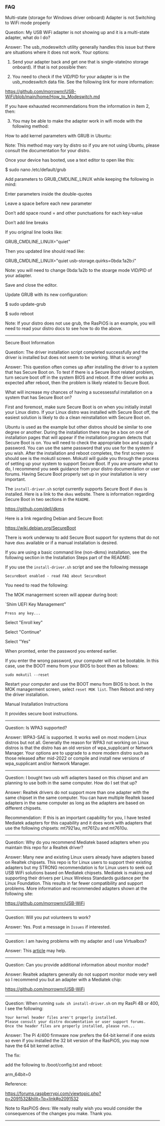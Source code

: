 ### FAQ

Multi-state (storage for Windows driver onboard) Adapter is not
Switching to WiFi mode properly

Question: My USB WiFi adapter is not showing up and it is a multi-state
adapter, what do I do?

Answer: The usb_modeswitch utility generally handles this issue but
there are situations where it does not work. Your options:

1. Send your adapter back and get one that is single-state(no storage
onboard). If that is not possible then:

2. You need to check if the VID/PID for your adapter is in the 
usb_modeswitch data file. See the following link for more information:

https://github.com/morrownr/USB-WiFi/blob/main/home/How_to_Modeswitch.md

If you have exhausted recommendations from the information in item 2,
then:

3. You may be able to make the adapter work in wifi mode with the 
following method:

How to add kernel parameters with GRUB in Ubuntu:

Note: This method may vary by distro so if you are not using Ubuntu,
please consult the documentation for your distro.

Once your device has booted, use a text editor to open like this:

$ sudo nano /etc/default/grub

Add parameters to GRUB_CMDLINE_LINUX while keeping the following in
mind:

Enter parameters inside the double-quotes

Leave a space before each new parameter

Don’t add space round = and other punctuations for each key-value

Don’t add line breaks

If you original line looks like:

GRUB_CMDLINE_LINUX="quiet"

Then you updated line should read like:

GRUB_CMDLINE_LINUX="quiet usb-storage.quirks=0bda:1a2b:i"

Note: you will need to change 0bda:1a2b to the stoarge mode VID/PID of
your adapter.

Save and close the editor.

Update GRUB with its new configuration:

$ sudo update-grub

$ sudo reboot

Note: If your distro does not use grub, the RasPiOS is an example, you
will need to read your distro docs to see how to do the above.

-----

Secure Boot Information

Question: The driver installation script completed successfully and the
driver is installed but does not seem to be working. What is wrong?

Answer: This question often comes up after installing the driver to a
system that has Secure Boot on. To test if there is a Secure Boot related
problem, turn secure boot off in the system BIOS and reboot.  If the driver
works as expected after reboot, then the problem is likely related to
Secure Boot.

What will increase my chances of having a sucessessful installation on a
system that has Secure Boot on?

First and foremost, make sure Secure Boot is on when you initially install
your Linux distro. If your Linux distro was installed with Secure Boot off,
the easiest solution is likely to do a clean reinstallation with Secure Boot
on.

Ubuntu is used as the example but other distros should be similar to one
degree or another. During the installation there may be a box on one of
installation pages that will appear if the installation program detects
that Secure Boot is on. You will need to check the appropriate box and
supply a password. You can use the same password that you use for the system
if you wish. After the installation and reboot completes, the first screen
you should see is the mokutil screen. Mokutil will guide you through the
process of setting up your system to support Secure Boot. If you are unsure
what to do, I recommend you seek guidance from your distro documentation or
user forums. Having Secure Boot properly set up in your installation is very
important.

The `install-driver.sh` script currently supports Secure Boot if `dkms`
is installed. Here is a link to the `dkms` website. There is information
regarding Secure Boot in two sections in the `README`.

https://github.com/dell/dkms

Here is a link regarding Debian and Secure Boot:

https://wiki.debian.org/SecureBoot

There is work underway to add Secure Boot support for systems that do not
have `dkms` available or if a manual installation is desired.

If you are using a basic command line (non-dkms) installation, see the
following section in the Installation Steps part of the README:

If you use the `install-driver.sh` script and see the following message

`SecureBoot enabled - read FAQ about SecureBoot`

You need to read the following:

The MOK managerment screen will appear during boot:

`Shim UEFI Key Management"

`Press any key...`

Select "Enroll key"

Select "Continue"

Select "Yes"

When promted, enter the password you entered earlier.

If you enter the wrong password, your computer will not be bootable. In
this case, use the BOOT menu from your BIOS to boot then as follows:

```
sudo mokutil --reset
```

Restart your computer and use the BOOT menu from BIOS to boot. In the MOK
managerment screen, select `reset MOK list`. Then Reboot and retry the
driver installation.

Manual Installation Instructions

It provides secure boot instructions.

-----

Question: Is WPA3 supported?

Answer: WPA3-SAE is supported. It works well on most modern Linux
distros but not all. Generally the reason for WPA3 not working on Linux
distros is that the distro has an old version of wpa_supplicant or
Network Manager. Your options are to upgrade to a more modern distro
such as those released after mid-2022 or compile and install new
versions of wpa_supplicant and/or Network Manager.

-----

Question: I bought two usb wifi adapters based on this chipset and am
planning to use both in the same computer. How do I set that up?

Answer: Realtek drivers do not support more than one adapter with the
same chipset in the same computer. You can have multiple Realtek based
adapters in the same computer as long as the adapters are based on
different chipsets.

Recommendation: If this is an important capability for you, I have
tested Mediatek adapters for this capability and it does work with
adapters that use the following chipsets: mt7921au, mt7612u and mt7610u.

-----

Question: Why do you recommend Mediatek based adapters when you maintain
this repo for a Realtek driver?

Answer: Many new and existing Linux users already have adapters based on
Realtek chipsets. This repo is for Linux users to support their existing
adapters but my STRONG recommendation is for Linux users to seek out USB
WiFi solutions based on Mediatek chipsets. Mediatek is making and
supporting their drivers per Linux Wireless Standards guidance per the
Linux Foundation. This results in far fewer compatibility and support
problems. More information and recommended adapters shown at the
following site:

https://github.com/morrownr/USB-WiFi

-----

Question: Will you put volunteers to work?

Answer: Yes. Post a message in `Issues` if interested.

-----

Question: I am having problems with my adapter and I use Virtualbox?

Answer: This [article](https://null-byte.wonderhowto.com/forum/wifi-hacking-attach-usb-wireless-adapter-with-virtual-box-0324433/) may help.

-----

Question: Can you provide additional information about monitor mode?

Answer: Realtek adapters generally do not support monitor mode very well
so I recommend you but an adapter with a Mediatek chip:

https://github.com/morrownr/USB-WiFi

-----

Question: When running `sudo sh install-driver.sh` on my RasPi 4B or
400, I see the following:

```
Your kernel header files aren't properly installed.
Please consult your distro documentation or user support forums.
Once the header files are properly installed, please run...
```

Answer: The Pi 4/400 firmware now prefers the 64-bit kernel if one
exists so even if you installed the 32 bit version of the RasPiOS,
you may now have the 64 bit kernel active.

The fix:

add the following to /boot/config.txt and reboot:

arm_64bit=0

Reference:

https://forums.raspberrypi.com/viewtopic.php?p=2091532&hilit=Tp+link#p2091532

Note to RasPiOS devs: We really really wish you would consider the 
consequences of the changes you make. Thank you.

-----
